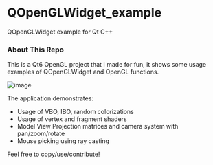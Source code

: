 # QOpenGLWidget_example
QOpenGLWidget example for Qt C++

### About This Repo
This is a Qt6 OpenGL project that I made for fun, it shows some usage examples of QOpenGLWidget and OpenGL functions.

![image](https://user-images.githubusercontent.com/42382488/223473479-4d0ddffc-3063-44ce-b98d-f7e6edd70d20.png)


The application demonstrates:
- Usage of VBO, IBO, random colorizations
- Usage of vertex and fragment shaders
- Model View Projection matrices and camera system with pan/zoom/rotate
- Mouse picking using ray casting

Feel free to copy/use/contribute!
